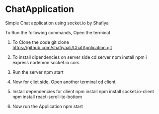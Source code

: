 # ChatApplication
Simple Chat application using socket.io by Shafiya

To Run the following commands, Open the terminal

1. To Clone the code
    git clone https://github.com/shafiyaali/ChatApplication.git

2. To install dipendencies on server side
    cd server
    npm install
    npm i express nodemon socket.io cors

3. Run the server
    npm start

4. Now for cliet side, Open another terminal
    cd client

5. Install dependencies for client
    npm install
    npm install socket.io-client
    npm install react-scroll-to-bottom

6. Now run the Application
    npm start

